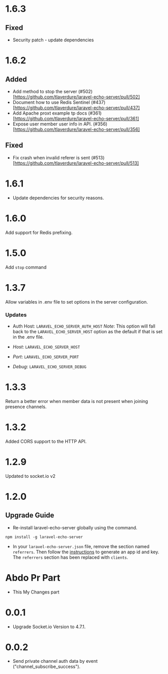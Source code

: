 # 1.6.3

## Fixed

-   Security patch - update dependencies

# 1.6.2

## Added

-   Add method to stop the server (#502)[https://github.com/tlaverdure/laravel-echo-server/pull/502]
-   Document how to use Redis Sentinel (#437)[https://github.com/tlaverdure/laravel-echo-server/pull/437]
-   Add Apache proxt example tp docs (#361)[https://github.com/tlaverdure/laravel-echo-server/pull/361]
-   Expose user member user info in API. (#356)[https://github.com/tlaverdure/laravel-echo-server/pull/356]

## Fixed

-   Fix crash when invalid referer is sent (#513)[https://github.com/tlaverdure/laravel-echo-server/pull/513]

# 1.6.1

-   Update dependencies for security reasons.

# 1.6.0

Add support for Redis prefixing.

# 1.5.0

Add `stop` command

# 1.3.7

Allow variables in .env file to set options in the server configuration.

### Updates

-   Auth Host: `LARAVEL_ECHO_SERVER_AUTH_HOST` _Note_: This option will fall back to the `LARAVEL_ECHO_SERVER_HOST` option as the default if that is set in the .env file.

-   _Host_: `LARAVEL_ECHO_SERVER_HOST`

-   _Port_: `LARAVEL_ECHO_SERVER_PORT`

-   _Debug_: `LARAVEL_ECHO_SERVER_DEBUG`

# 1.3.3

Return a better error when member data is not present when joining presence channels.

# 1.3.2

Added CORS support to the HTTP API.

# 1.2.9

Updated to socket.io v2

# 1.2.0

## Upgrade Guide

-   Re-install laravel-echo-server globally using the command.

```
npm install -g laravel-echo-server
```

-   In your `laravel-echo-server.json` file, remove the section named `referrers`. Then follow the [instructions](https://github.com/tlaverdure/laravel-echo-server#api-clients) to generate an app id and key. The `referrers` section has been replaced with `clients`.

# Abdo Pr Part
 - This My Changes part

# 0.0.1

 - Upgrade Socket.io Version to 4.7.1.

# 0.0.2

 - Send private channel auth data by event ("channel_subscribe_success").
